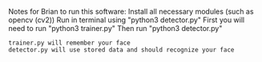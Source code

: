 Notes for Brian to run this software:
	Install all necessary modules (such as opencv (cv2))
	Run in terminal using "python3 detector.py"
	First you will need to run "python3 trainer.py"
	Then run "python3 detector.py"

	trainer.py will remember your face
	detector.py will use stored data and should recognize your face 
